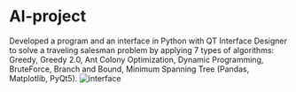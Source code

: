 # AI-project

Developed a program and an interface in Python with QT Interface Designer to solve a traveling salesman problem by applying 7 types of algorithms: Greedy, Greedy 2.0, Ant Colony Optimization, Dynamic Programming, BruteForce, Branch and Bound, Minimum Spanning Tree (Pandas, Matplotlib, PyQt5).
![interface](https://user-images.githubusercontent.com/33295142/146840905-04313a19-68f7-4a90-ac03-c2292d393454.png)
